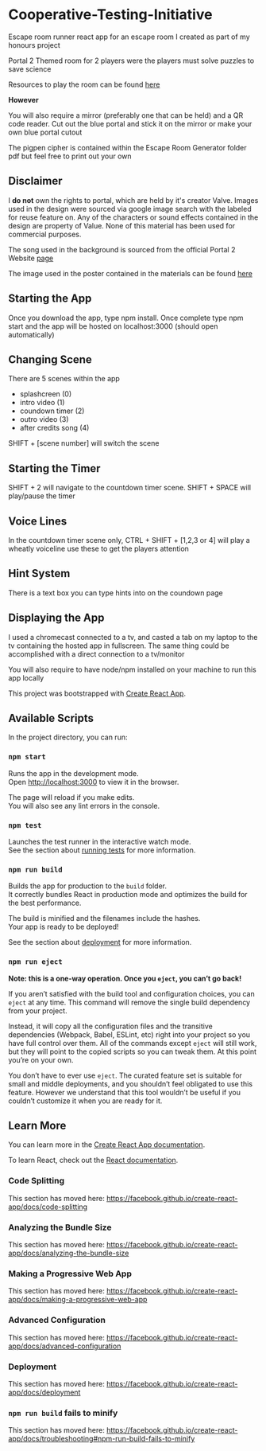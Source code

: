 # Cooperative-Testing-Initiative
Escape room runner react app for an escape room I created as part of my honours project

Portal 2 Themed room for 2 players were the players must solve puzzles to save science

Resources to play the room can be found [here](https://drive.google.com/drive/folders/1ndn_u1jLYnXv7zA7NC1xXhEFRU2_yzoZ?usp=sharing)

**However**

You will also require a mirror (preferably one that can be held) and a QR code reader. Cut out the blue portal and stick it on the mirror or make your own blue portal cutout

The pigpen cipher is contained within the Escape Room Generator folder pdf but feel free to print out your own

## Disclaimer
I **do not** own the rights to portal, which are held by it's creator Valve. Images used in the design were sourced via google image search with the labeled for reuse feature on. Any of the characters or sound effects contained in the design are property of Value. None of this material has been used for commercial purposes. 

The song used in the background is sourced from the official Portal 2 Website [page](http://www.thinkwithportals.com/music.php) 

The image used in the poster contained in the materials can be found [here](https://www.deviantart.com/vaiisk/art/Cooperative-Testing-Initiative-208688637)

## Starting the App
Once you download the app, type npm install. Once complete type npm start and the app will be hosted on localhost:3000 (should open automatically)

## Changing Scene 
There are 5 scenes within the app
- splashcreen (0)
- intro video (1)
- coundown timer (2)
- outro video (3)
- after credits song (4)

SHIFT + [scene number] will switch the scene

## Starting the Timer
SHIFT + 2 will navigate to the countdown timer scene. SHIFT + SPACE will play/pause the timer

## Voice Lines
In the countdown timer scene only, CTRL + SHIFT + [1,2,3 or 4] will play a wheatly voiceline use these to get the players attention

## Hint System
There is a text box you can type hints into on the coundown page

## Displaying the App
I used a chromecast connected to a tv, and casted a tab on my laptop to the tv containing the hosted app in fullscreen. The same thing could be accomplished with a direct connection to a tv/monitor

You will also require to have node/npm installed on your machine to run this app locally

This project was bootstrapped with [Create React App](https://github.com/facebook/create-react-app).

## Available Scripts

In the project directory, you can run:

### `npm start`

Runs the app in the development mode.<br>
Open [http://localhost:3000](http://localhost:3000) to view it in the browser.

The page will reload if you make edits.<br>
You will also see any lint errors in the console.

### `npm test`

Launches the test runner in the interactive watch mode.<br>
See the section about [running tests](https://facebook.github.io/create-react-app/docs/running-tests) for more information.

### `npm run build`

Builds the app for production to the `build` folder.<br>
It correctly bundles React in production mode and optimizes the build for the best performance.

The build is minified and the filenames include the hashes.<br>
Your app is ready to be deployed!

See the section about [deployment](https://facebook.github.io/create-react-app/docs/deployment) for more information.

### `npm run eject`

**Note: this is a one-way operation. Once you `eject`, you can’t go back!**

If you aren’t satisfied with the build tool and configuration choices, you can `eject` at any time. This command will remove the single build dependency from your project.

Instead, it will copy all the configuration files and the transitive dependencies (Webpack, Babel, ESLint, etc) right into your project so you have full control over them. All of the commands except `eject` will still work, but they will point to the copied scripts so you can tweak them. At this point you’re on your own.

You don’t have to ever use `eject`. The curated feature set is suitable for small and middle deployments, and you shouldn’t feel obligated to use this feature. However we understand that this tool wouldn’t be useful if you couldn’t customize it when you are ready for it.

## Learn More

You can learn more in the [Create React App documentation](https://facebook.github.io/create-react-app/docs/getting-started).

To learn React, check out the [React documentation](https://reactjs.org/).

### Code Splitting

This section has moved here: https://facebook.github.io/create-react-app/docs/code-splitting

### Analyzing the Bundle Size

This section has moved here: https://facebook.github.io/create-react-app/docs/analyzing-the-bundle-size

### Making a Progressive Web App

This section has moved here: https://facebook.github.io/create-react-app/docs/making-a-progressive-web-app

### Advanced Configuration

This section has moved here: https://facebook.github.io/create-react-app/docs/advanced-configuration

### Deployment

This section has moved here: https://facebook.github.io/create-react-app/docs/deployment

### `npm run build` fails to minify

This section has moved here: https://facebook.github.io/create-react-app/docs/troubleshooting#npm-run-build-fails-to-minify

